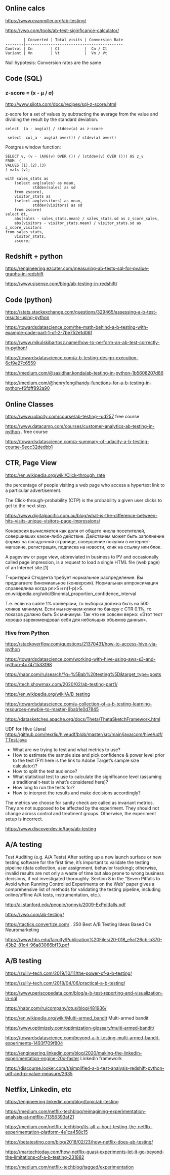 



## Online calcs

<https://www.evanmiller.org/ab-testing/>

<https://vwo.com/tools/ab-test-siginficance-calculator/>

```
        | Converted | Total visits | Conversion Rate
--------|-------------------------------------------
Control | Cn        | Ct           |  Cn / Ct
Variant | Vn        | Vt           |  Vn / Vt
```
Null hypotesis: Conversion rates are the same
## Code (SQL)
### z-score = (x - μ / σ)
<http://www.silota.com/docs/recipes/sql-z-score.html>

z-score for a set of values by subtracting the average
 from the value and dividing the result by the standard deviation.
```
select  (a - avg(a)) / stddev(a) as z-score
```
```
 select  col_a - avg(a) over()) / stdev(a) over() 
```    

Postgres window function:
```
SELECT v, (v - (AVG(v) OVER ()) / (stddev(v) OVER ())) AS z_v
FROM  (
VALUES (1),(2),(3)
) vals (v);
```

```
with sales_stats as
    (select avg(sales) as mean,
            stddev(sales) as sd
    from zscore),
    visitor_stats as
    (select avg(visitors) as mean,
            stddev(visitors) as sd
    from zscore)
select dt,
    abs(sales - sales_stats.mean) / sales_stats.sd as z_score_sales,
    abs(visitors - visitor_stats.mean) / visitor_stats.sd as z_score_visitors
from sales_stats,
    visitor_stats,
    zscore;
```    

## Redshift + python
<https://engineering.ezcater.com/measuring-ab-tests-sql-for-pvalue-graphs-in-redshift>

<https://www.sisense.com/blog/ab-testing-in-redshift/>

## Code (python)

<https://stats.stackexchange.com/questions/329465/assessing-a-b-test-results-using-python>

<https://towardsdatascience.com/the-math-behind-a-b-testing-with-example-code-part-1-of-2-7be752e1d06f>

<https://www.mikulskibartosz.name/how-to-perform-an-ab-test-correctly-in-python/>

<https://towardsdatascience.com/a-b-testing-design-execution-6cf9e27c6559>

<https://medium.com/@sasidhar.konda/ab-testing-in-python-1b5608207d86>

<https://medium.com/@henryfeng/handy-functions-for-a-b-testing-in-python-f6fdff892a90>


## Online Classes

<https://www.udacity.com/course/ab-testing--ud257> free course

<https://www.datacamp.com/courses/customer-analytics-ab-testing-in-python> . free course

<https://towardsdatascience.com/a-summary-of-udacity-a-b-testing-course-9ecc32dedbb1>


## CTR, Page View
<https://en.wikipedia.org/wiki/Click-through_rate>

the percentage of people visiting a web page who access a hypertext link to a particular advertisement.

The Click-through-probability (CTP) is the probability a given user clicks to get to the next step.

<https://www.digitalpacific.com.au/blog/what-is-the-difference-between-hits-visits-unique-visitors-page-impressions/>

Конверсия вычисляется как доля от общего числа посетителей, совершивших какое-либо действие. Действием может быть заполнение формы на посадочной странице, совершение покупки в интернет-магазине, регистрация, подписка на новости, клик на ссылку или блок.

A pageview or page view, abbreviated in business to PV and occasionally called page impression, is a request to load a single HTML file (web page) of an Internet site.[1] 

Т-критерий Стюдента требует нормальное распределение. Вы предлагаете биномиальное (конверсия). Нормальная аппроксимация справедлива когда pn>5 и n(1-p)>5. en.wikipedia.org/wiki/Binomial_proportion_confidence_interval

Т.е. если на сайте 1% конверсии, то выборка должна быть на 500 кликов минимум. Если мы изучаем клики по банеру c CTR 0.1%, то показов должно быть 5к минимум. Так что не совсем верно: «Этот тест хорошо зарекомендовал себя для небольших объемов данных».



### Hive from Python

<https://stackoverflow.com/questions/21370431/how-to-access-hive-via-python>

<https://towardsdatascience.com/working-with-hive-using-aws-s3-and-python-4c7471533f98>



<https://habr.com/ru/search/?q=%5Bab%20testing%5D&target_type=posts>


<https://tech.showmax.com/2020/02/ab-testing-part1/> 

<https://en.wikipedia.org/wiki/A/B_testing>

<https://towardsdatascience.com/a-collection-of-a-b-testing-learning-resources-newbie-to-master-6bab1e0d7845>

<https://datasketches.apache.org/docs/Theta/ThetaSketchFramework.html>

UDF for Hive (Java)
<https://github.com/rexrliu/hiveudf/blob/master/src/main/java/com/hive/udf/TTest.java>

* What are we trying to test and what metrics to use?
* How to estimate the sample size and pick confidence & power level prior to the test (FYI here is the link to Adobe Target’s sample size calculator)?
* How to split the test audience?
* What statistical test to use to calculate the significance level (assuming a traditional t-test is what’s considered here)?
* How long to run the tests for?
* How to interpret the results and make decisions accordingly?


The metrics we choose for sanity check are called as invariant metrics. They are not supposed to be affected by the experiment. They should not change across control and treatment groups. Otherwise, the experiment setup is incorrect.

<https://www.discoverdev.io/tags/ab-testing>



## A/A testing

Test Auditing (e.g. A/A Tests)
After setting up a new launch surface or new testing software for the first time, it’s important to validate the testing pipeline (data collection, user assignment, behavior tracking); otherwise, invalid results are not only a waste of time but also prone to wrong business decisions, if not investigated thoroughly. Section 8 in the “Seven Pitfalls to Avoid when Running Controlled Experiments on the Web” paper gives a comprehensive list of methods for validating the testing pipeline, including online/offline A/A tests, instrumentation, etc.).

http://ai.stanford.edu/people/ronnyk/2009-ExPpitfalls.pdf

<https://vwo.com/ab-testing/>

<https://tactics.convertize.com/> . 250 Best A/B Testing Ideas Based On Neuromarketing

<https://www.hbs.edu/faculty/Publication%20Files/20-018_e5cf26cb-b370-43b2-81c4-96a83066bf13.pdf>



##  A/B testing

<https://zulily-tech.com/2019/10/11/the-power-of-a-b-testing/>

<https://zulily-tech.com/2018/04/06/practical-a-b-testing/>

<https://www.periscopedata.com/blog/a-b-test-reporting-and-visualization-in-sql>

<https://habr.com/ru/company/otus/blog/481936/>

<https://en.wikipedia.org/wiki/Multi-armed_bandit>   Multi-armed bandit

<https://www.optimizely.com/optimization-glossary/multi-armed-bandit/>

<https://towardsdatascience.com/beyond-a-b-testing-multi-armed-bandit-experiments-1493f709f804>

<https://engineering.linkedin.com/blog/2020/making-the-linkedin-experimentation-engine-20x-faster>  LinkedIn framework

<https://discourse.looker.com/t/simplified-a-b-test-analysis-redshift-python-udf-and-p-value-measure/2635>

## Netflix, Linkedin, etc

<https://engineering.linkedin.com/blog/topic/ab-testing>

<https://medium.com/netflix-techblog/reimagining-experimentation-analysis-at-netflix-71356393af21>

<https://medium.com/netflix-techblog/its-all-a-bout-testing-the-netflix-experimentation-platform-4e1ca458c15>

<https://betatesting.com/blog/2018/02/23/how-netflix-does-ab-testing/>

<https://martechtoday.com/how-netflix-quasi-experiments-let-it-go-beyond-the-limitations-of-a-b-testing-231882>

<https://medium.com/netflix-techblog/tagged/experimentation>
